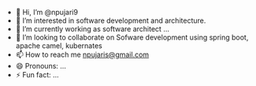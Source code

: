 - 👋 Hi, I’m @npujari9
- 👀 I’m interested in software development and architecture.
- 🌱 I’m currently working as software architect ...
- 💞️ I’m looking to collaborate on Sofware development using spring boot, apache camel, kubernates 
- 📫 How to reach me npujaris@gmail.com
- 😄 Pronouns: ...
- ⚡ Fun fact: ...

<!---
npujari9/npujari9 is a ✨ special ✨ repository because its `README.md` (this file) appears on your GitHub profile.
You can click the Preview link to take a look at your changes.
--->
